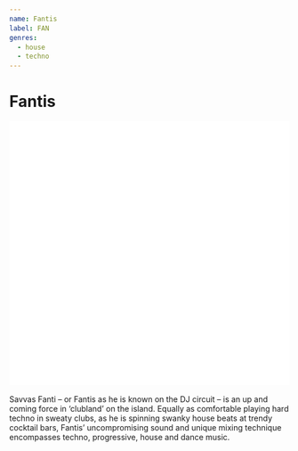 ```yaml
---
name: Fantis
label: FAN
genres:
  - house
  - techno
---
```


# Fantis

![](./assets/images/TM.png)

Savvas Fanti – or Fantis as he is known on the DJ circuit – is an up and coming force in ‘clubland’ on the island. Equally as comfortable playing hard techno in sweaty clubs, as he is spinning swanky house beats at trendy cocktail bars, Fantis’ uncompromising sound and unique mixing technique encompasses techno, progressive, house and dance music.
